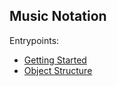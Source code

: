 Music Notation
--------------


Entrypoints: 

- [Getting Started](./getting-started.md)
- [Object Structure](./object-structure.md)
